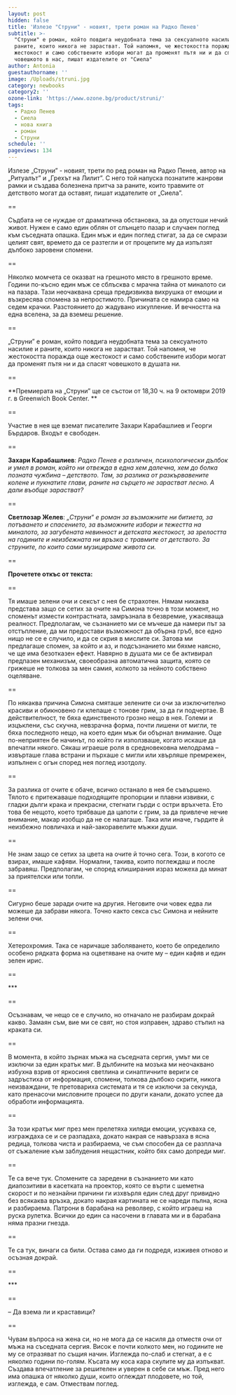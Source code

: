 ```yaml
---
layout: post
hidden: false
title: 'Излезе "Струни" - новият, трети роман на Радко Пенев'
subtitle: >-
  "Струни" е роман, който повдига неудобната тема за сексуалното насилие и
  раните, които никога не зарастват. Той напомня, че жестокостта поражда още
  жестокост и само собствените избори могат да променят пътя ни и да спасят
  човешкото в нас, пишат издателите от "Сиела"
author: Antonia
guestauthorname: ''
image: /Uploads/struni.jpg
category: newbooks
category2: ''
ozone-link: 'https://www.ozone.bg/product/struni/'
tags:
  - Радко Пенев
  - Сиела
  - нова книга
  - роман
  - Струни
schedule: ''
pageviews: 134
---
```

Излезе „Струни” - новият, трети по ред роман на Радко Пенев, автор на „Ритуалът” и „Грехът на Лилит”. С него той напуска познатите жанрови рамки и създава болезнена притча за раните, които травмите от детството могат да оставят, пишат издателите от „Сиела”.

\==

Съдбата не се нуждае от драматична обстановка, за да опустоши нечий живот. Нужен е само един облян от слънцето пазар и случаен поглед към съседната опашка. Един мъж и един поглед стигат, за да се смрази целият свят, времето да се разтегли и от процепите му да изпълзят дълбоко заровени спомени. 

\==

Няколко момчета се оказват на грешното място в грешното време. Години по-късно един мъж се сблъсква с мрачна тайна от миналото си на пазара. Тази неочаквана среща предизвиква вихрушка от емоции и възкресява спомена за непростимото. Причината се намира само на седем крачки. Разстоянието до жадувано изкупление. И вечността на една вселена, за да вземеш решение.

\==

„Струни” е роман, който повдига неудобната тема за сексуалното насилие и раните, които никога не зарастват. Той напомня, че жестокостта поражда още жестокост и само собствените избори могат да променят пътя ни и да спасят човешкото в душата ни.

\==

**Премиерата на „Струни” ще се състои от 18,30 ч. на 9 октомври 2019 г.  в Greenwich Book Center. **

\==

Участие в нея ще вземат писателите Захари Карабашлиев и Георги Бърдаров. Входът е свободен. 

\==

**Захари Карабашлиев**: _Радко Пенев е различен, психологически дълбок и умел в роман, който ни отвежда в една хем далечна, хем до болка позната чужбина – детството. Там, за разлика от разкървавените колене и пукнатите глави, раните на сърцето не зарастват лесно. А дали въобще зарастват?_

\==

**Светлозар Желев**: _„Струни“ е роман за възможните ни битиета, за потъването и спасението, за възможните избори и тежестта на миналото, за загубената невинност и детската жестокост, за зрелостта на годините и неизбежната ни връзка с травмите от детството. За струните, по които сами музицираме живота си._

\==

**Прочетете откъс от текста:**

\==

Тя имаше зелени очи и сексът с нея бе страхотен. Нямам никаква представа защо се сетих за очите на Симона точно в този момент, но споменът измести контрастната, замръзнала в безвремие, ужасяваща реалност. Предполагам, че съзнанието ми се мъчеше да намери път за отстъпление, да ми предостави възможност да обърна гръб, все едно нищо не се е случило, и да се скрия в мислите си. Затова ми предлагаше спомен, за който и аз, и подсъзнанието ми бяхме наясно, че ще има безотказен ефект. Навярно в душата ми се бе активирал предпазен механизъм, своеобразна автоматична защита, която се грижеше не толкова за мен самия, колкото за нейното собствено оцеляване. 

\==

По някаква причина Симона смяташе зелените си очи за изключително красиви и обикновено ги клепаше с тонове грим, за да ги подчертае. В действителност, те бяха единственото грозно нещо в нея. Големи и изцъклени, със скучна, невзрачна форма, почти лишени от мигли, те бяха последното нещо, на което един мъж би обърнал внимание. Още по-неприятен бе начинът, по който ги използваше, когато искаше да впечатли някого. Сякаш играеше роля в средновековна мелодрама – извърташе глава встрани и пърхаше с мигли или хвърляше премрежен, изпълнен с огън според нея поглед изотдолу. 

\==

За разлика от очите є обаче, всичко останало в нея бе съвършено. Тялото є притежаваше подходящите пропорции и плавни извивки, с гладки дълги крака и прекрасни, стегнати гърди с остри връхчета. Ето това бе нещото, което трябваше да цапоти с грим, за да привлече нечие внимание, макар изобщо да не се налагаше. Така или иначе, гърдите й неизбежно повличаха и най-закоравелите мъжки души. 

\==

Не знам защо се сетих за цвета на очите й точно сега. Този, в когото се взирах, имаше кафяви. Нормални, такива, които поглеждаш и после забравяш. Предполагам, че според клиширания израз можеха да минат за приятелски или топли. 

\==

Сигурно беше заради очите на другия. Неговите очи човек едва ли можеше да забрави някога. Точно както секса със Симона и нейните зелени очи. 

\==

Хетерохромия. Така се наричаше заболяването, което бе определило особено рядката форма на оцветяване на очите му – един кафяв и един зелен ирис. 

\==

\*\**

\==

Осъзнавам, че нещо се е случило, но отначало не разбирам докрай какво. Замаян съм, вие ми се свят, но стоя изправен, здраво стъпил на краката си. 

\==

В момента, в който зърнах мъжа на съседната сергия, умът ми се изключи за един кратък миг. В дълбините на мозъка ми неочаквано избухна взрив от яркосиня светлина и синаптичните вериги се задръстиха от информация, спомени, толкова дълбоко скрити, никога неизваждани, те претовариха системата и тя се изключи за секунда, като пренасочи мисловните процеси по други канали, докато успее да обработи информацията. 

\==

За този кратък миг през мен прелетяха хиляди емоции, усукваха се, изграждаха се и се разпадаха, докато накрая се навързаха в ясна редица, толкова чиста и разбираема, че съм способен да се разплача от съжаление към заблудения нещастник, който бях само допреди миг. 

\==

Те са вече тук. Спомените са заредени в съзнанието ми като диапозитиви в касетката на проектор, която се върти с шеметна скорост и по незнайни причини ги изхвърля един след друг привидно без всякаква връзка, докато накрая картината не се нареди пълна, ясна и разбираема. Патрони в барабана на револвер, с който играеш на руска рулетка. Всички до един са насочени в главата ми и в барабана няма празни гнезда. 

\==

Те са тук, винаги са били. Остава само да ги подредя, изживея отново и осъзная докрай. 

\==

\*\**

\==

– Да взема ли и краставици?

\==

Чувам въпроса на жена си, но не мога да се насиля да отместя очи от мъжа на съседната сергия. Висок е почти колкото мен, но годините не му се отразяват по същия начин. Изглежда по-слаб и стегнат, а е с няколко години по-голям. Късата му коса кара скулите му да изпъкват. Създава впечатление за решителен и уверен в себе си мъж. Пред него има опашка от няколко души, които оглеждат плодовете, но той, изглежда, е сам. Отмествам поглед.
